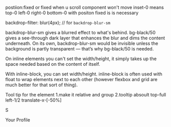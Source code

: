 postiion:fixed or fixed when u scroll component won't move
inset-0 means top-0 left-0 right-0 bottom-0 with positon fixed is is necessary

backdrop-filter: blur(4px); // for `backdrop-blur-sm`

backdrop-blur-sm gives a blurred effect to what's behind.
bg-black/50 gives a see-through dark layer that enhances the blur and dims the content underneath.
On its own, backdrop-blur-sm would be invisible unless the background is partly transparent — that’s why bg-black/50 is needed.

On inline elements you can't set the width/height, it simply takes up the space needed based on the content of itself.

With inline-block, you can set width/height. inline-block is often used with float to wrap elements next to each other (however flexbox and grid are much better for that sort of thing).

Tool tip for the element
1.make it relative and group
2.tooltip absoult top-full left-1/2 translate-x-[-50%]

<div className="relative group">
        <div className="h-8 w-8 bg-amber-950 text-white rounded-full text-lg flex items-center justify-center cursor-pointer">
            <p>S</p>
        </div>
    <div className="absolute top-full left-1/2 translate-x-[-50%] mt-2 hidden group-hover:block bg-black text-white text-xs px-2 py-1 rounded whitespace-nowrap z-10">
            Your Profile
            </div>
          </div>